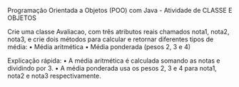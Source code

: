 Programação Orientada a Objetos (POO) com Java - Atividade de CLASSE E OBJETOS

Crie uma classe Avaliacao, com três atributos reais chamados nota1, nota2, nota3, e crie dois métodos para calcular e retornar diferentes tipos de média:
• Média aritmética
• Média ponderada (pesos 2, 3 e 4)

Explicação rápida:
•	A média aritmética é calculada somando as notas e dividindo por 3.
•	A média ponderada usa os pesos 2, 3 e 4 para nota1, nota2 e nota3 respectivamente.
